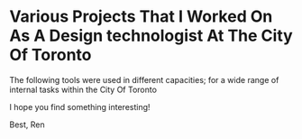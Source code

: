 # Various Projects That I Worked On As A Design technologist At The City Of Toronto
The following tools were used in different capacities; for a wide range of internal tasks within the City Of Toronto

I hope you find something interesting!

Best,
Ren
